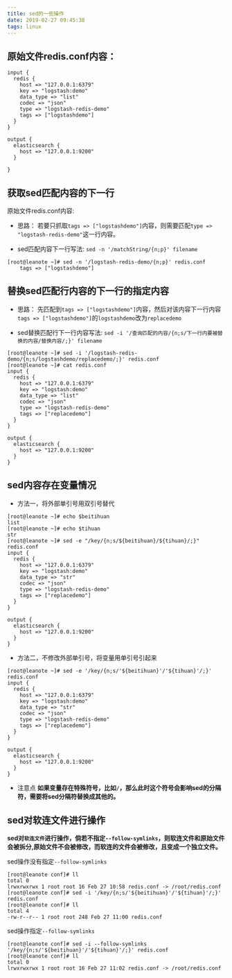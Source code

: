 ```yaml
---
title: sed的一些操作
date: 2019-02-27 09:45:38
tags: linux
---
```


## 原始文件redis.conf内容：

```shell
input {
  redis {
    host => "127.0.0.1:6379"
    key => "logstash:demo"
    data_type => "list"
    codec => "json"
    type => "logstash-redis-demo"
    tags => ["logstashdemo"]
  }
}

output {
  elasticsearch {
    host => "127.0.0.1:9200"
  }

}
```
<!-- more -->

## 获取sed匹配内容的下一行

原始文件redis.conf内容:

* 思路：
若要只抓取`tags => ["logstashdemo"]`内容，则需要匹配`type => "logstash-redis-demo"`这一行内容。

* sed匹配内容下一行写法:
`sed -n '/matchString/{n;p}' filename`

```
[root@leanote ~]# sed -n '/logstash-redis-demo/{n;p}' redis.conf 
    tags => ["logstashdemo"]
```

## 替换sed匹配行内容的下一行的指定内容

* 思路：
先匹配到`tags => ["logstashdemo"]`内容，然后对该内容下一行内容`tags => ["logstashdemo"]`的`logstashdemo`改为`replacedemo`

* sed替换匹配行下一行内容写法:
`sed -i '/查询匹配的内容/{n;s/下一行内要被替换的内容/替换内容/;}' filename`

```
[root@leanote ~]# sed -i '/logstash-redis-demo/{n;s/logstashdemo/replacedemo/;}' redis.conf 
[root@leanote ~]# cat redis.conf 
input {
  redis {
    host => "127.0.0.1:6379"
    key => "logstash:demo"
    data_type => "list"
    codec => "json"
    type => "logstash-redis-demo"
    tags => ["replacedemo"]
  }
}

output {
  elasticsearch {
    host => "127.0.0.1:9200"
  }
}
```

## sed内容存在变量情况

* 方法一，将外部单引号用双引号替代
```
[root@leanote ~]# echo $beitihuan
list
[root@leanote ~]# echo $tihuan   
str
[root@leanote ~]# sed -e "/key/{n;s/${beitihuan}/${tihuan}/;}" redis.conf 
input {
  redis {
    host => "127.0.0.1:6379"
    key => "logstash:demo"
    data_type => "str"
    codec => "json"
    type => "logstash-redis-demo"
    tags => ["replacedemo"]
  }
}

output {
  elasticsearch {
    host => "127.0.0.1:9200"
  }
}
```

* 方法二，不修改外部单引号，将变量用单引号引起来
```
[root@leanote ~]# sed -e '/key/{n;s/'${beitihuan}'/'${tihuan}'/;}' redis.conf 
input {
  redis {
    host => "127.0.0.1:6379"
    key => "logstash:demo"
    data_type => "str"
    codec => "json"
    type => "logstash-redis-demo"
    tags => ["replacedemo"]
  }
}

output {
  elasticsearch {
    host => "127.0.0.1:9200"
  }
}
```

* 注意点
**如果变量存在特殊符号，比如`/`，那么此时这个符号会影响sed的分隔符，需要将sed分隔符替换成其他的。**

## sed对软连文件进行操作

**sed对`软连文件`进行操作，倘若不指定`--follow-symlinks`，则软连文件和原始文件会被拆分,原始文件不会被修改，而软连的文件会被修改，且变成一个独立文件。**

sed操作没有指定`--follow-symlinks`

```
[root@leanote conf]# ll
total 0
lrwxrwxrwx 1 root root 16 Feb 27 10:58 redis.conf -> /root/redis.conf
[root@leanote conf]# sed -i '/key/{n;s/'${beitihuan}'/'${tihuan}'/;}' redis.conf 
[root@leanote conf]# ll
total 4
-rw-r--r-- 1 root root 248 Feb 27 11:00 redis.conf
```

sed操作指定`--follow-symlinks`

```
[root@leanote conf]# sed -i --follow-symlinks '/key/{n;s/'${beitihuan}'/'${tihuan}'/;}' redis.conf
[root@leanote conf]# ll
total 0
lrwxrwxrwx 1 root root 16 Feb 27 11:02 redis.conf -> /root/redis.conf
```